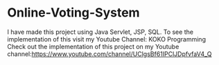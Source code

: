 # Online-Voting-System
I have made this project using Java Servlet, JSP, SQL. To see the implementation of this visit my Youtube Channel: KOKO Programming
Check out the implementation of this project on my Youtube channel:https://www.youtube.com/channel/UClgsBf61IPClJDpfvfaV4_Q

